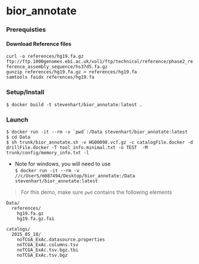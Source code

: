 # bior_annotate

### Prerequisties
#### Download Reference files
`curl -o references/hg19.fa.gz ftp://ftp.1000genomes.ebi.ac.uk/vol1/ftp/technical/reference/phase2_reference_assembly_sequence/hs37d5.fa.gz `  
`gunzip references/hg19.fa.gz > references/hg19.fa`  
`samtools faidx references/hg19.fa`


### Setup/Install
```
$ docker build -t stevenhart/bior_annotate:latest .
```
### Launch
```
$ docker run -it --rm -v `pwd`:/Data stevenhart/bior_annotate:latest
$ cd Data
$ sh trunk/bior_annotate.sh -v HG00098.vcf.gz -c catalogFile.docker -d drillFile.docker -T tool_info.minimal.txt -o TEST  -M trunk/config/memory_info.txt -l
```
* Note for windows, you will need to use  
`$ docker run -it --rm -v //c/UserS/m087494/Desktop/bior_annotate:/Data stevenhart/bior_annotate:latest`  

> For this demo, make sure `pwd` contains the following elements

```
Data/  
  references/
    hg19.fa.gz
    hg19.fa.gz.fai

catalogs/
  2015_05_18/
    noTCGA_ExAc.datasource.properties
    noTCGA_ExAc.columns.tsv
    noTCGA_ExAc.tsv.bgz.tbi
    noTCGA_ExAc.tsv.bgz
 ```
